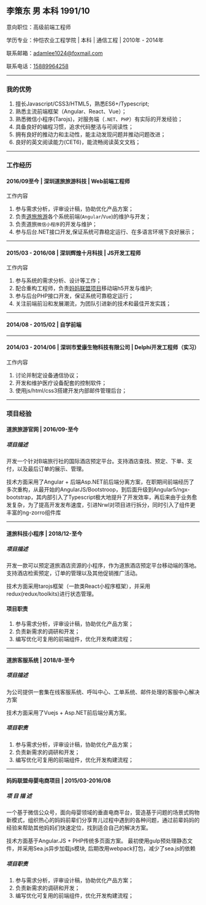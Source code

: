 
## 李策东 男 本科 1991/10

<!-- <img src="http://static.yizhi.com/img/cd/20150224_1*1.jpg" style="float:left;margin-right:50px;width:150px;border-radius: 50%" alt=""> -->

意向职位：高级前端工程师

学历专业：仲恺农业工程学院 | 本科 | 通信工程 | 2010年 - 2014年

联系邮箱：[adamlee1024@foxmail.com](mailto:adamlee1024@foxmail.com)

联系电话：[15889964258](tel:15889964258)

---

### 我的优势

1. 擅长Javascript/CSS3/HTML5，熟悉ES6+/Typescript;
2. 熟悉主流前端框架（Angular、React、Vue）；
3. 熟悉微信小程序(Tarojs)，对服务端（`.NET`、`PHP`）有实际的开发经验；
4. 具备良好的编程习惯，追求代码整洁与可阅读性；
5. 拥有良好的推动力和主动性，能主动发现问题并推动问题改进；
6. 良好的英文阅读能力(CET6)，能流畅阅读英文文档；

---

### 工作经历

#### 2016/09至今 | 深圳道旅旅游科技 | Web前端工程师

工作内容

1. 参与需求分析，评审设计稿，协助优化产品方案；
2. 负责[道旅旅游](//www.didatravel.com)各个系统前端(`Angular`/`Vue`)的维护与开发；
3. 负责道旅`微信小程序`的开发与维护；
4. 参与后台.NET接口开发,保证系统可靠稳定运行、在多语言环境下良好展示；

---

#### 2015/03 - 2016/08 | 深圳辉煌十月科技 | JS开发工程师

工作内容

1. 参与系统的需求分析、设计等工作；
2. 配合重构工程师，负责[妈妈联盟项目](//www.mamalianmeng.com.cn)移动端h5开发与维护;
3. 参与后台PHP接口开发，保证系统可靠稳定运行；
4. 关注前端前沿和发展潮流，为团队引进新的技术和最佳开发实践；

---

#### 2014/08 - 2015/02 | 自学前端

---

#### 2014/03 - 2014/06 | 深圳市爱康生物科技有限公司 | Delphi开发工程师（实习）

工作内容

1. 讨论并制定设备通信协议；
2. 开发和维护医疗设备配套的控制软件；
3. 使用js/html/css3搭建开发内部邮件管理后台；

---

### 项目经验

#### 道旅旅游官网 | 2016/09-至今

##### 项目描述

开发一个针对B端旅行社的国际酒店预定平台。支持酒店查找、预定、下单、支付，以及最后订单的展示、管理。

技术方面采用了Angular + 后端Asp.NET前后端分离方案，在职期间前端经历了多次重构，从最开始的AngularJS/Bootstroop，到后面升级到Angular5/ngx-bootstrap，其内部引入了Typescript极大地提升了开发效率，再后来由于业务愈发复杂，为了提高开发发布速度，引进Nrwl对项目进行拆分，同时引入了组件更丰富的ng-zorro组件库

<!-- #### 项目业绩

交易额由2017年8亿增加至2019年21亿（疫情发生前），年平均增长约60%。 -->

---

#### 道旅科技小程序 | 2018/12-至今

##### 项目描述

开发一款可以预定道旅酒店资源的小程序，作为道旅酒店预定平台移动端的落地。支持酒店检索预定，订单的管理以及其他促销推广活动。

技术方面采用tarojs框架（一款类React小程序框架），并采用redux(redux/toolkits)进行状态管理。

#### 项目职责
1. 参与需求分析，评审设计稿，协助优化产品方案；
2. 负责新需求的调研和开发；
3. 编写优化可复用的前端组件，优化开发构建流程；

<!-- ##### 项目业绩

截至2020年10月，满足了约10%客户移动端办公的需求。 -->
---

#### 道旅客服系统 | 2018/8-至今

##### 项目描述

为公司提供一套集在线客服系统、呼叫中心、工单系统、邮件处理的客服中心解决方案

技术方面采用了Vuejs + Asp.NET前后端分离方案。

##### 项目职责
1. 参与需求分析，评审设计稿，协助优化产品方案；
2. 负责新需求的调研和开发；
3. 编写优化可复用的前端组件，优化开发构建流程；

---

#### 妈妈联盟母婴电商项目 | 2015/03-2016/08

##### 项 目 描 述

一个基于微信公众号，面向母婴领域的垂直电商平台，营造基于问题的场景式购物新模式，组织热心的妈妈前辈们分享育儿过程中遇到的各种问题，通过前辈妈妈的经验来帮助其他妈妈们快速定位，找到适合自己的解决方案。

技术方面基于Angular.JS + PHP传统多页面方案。 最初使用gulp预处理静态文件，并采用Sea.js异步加载js模块, 后期改用webpack打包，减少了sea.js的依赖

##### 项目职责

1. 参与需求分析，评审设计稿，协助优化产品方案；
2. 负责新需求的调研和开发；
3. 编写优化可复用的前端组件，优化开发构建流程；
